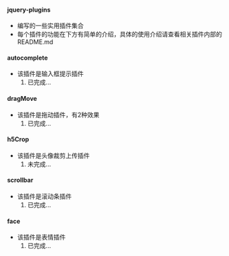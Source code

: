 #### jquery-plugins
* 编写的一些实用插件集合
* 每个插件的功能在下方有简单的介绍，具体的使用介绍请查看相关插件内部的README.md

#### autocomplete
* 该插件是输入框提示插件
	1. 已完成...

#### dragMove
* 该插件是拖动插件，有2种效果
	1. 已完成...

#### h5Crop
* 该插件是头像裁剪上传插件
	1. 未完成...

#### scrollbar
* 该插件是滚动条插件
	1. 已完成...

#### face
* 该插件是表情插件
	1. 已完成...
